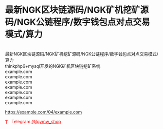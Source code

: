 # 最新NGK区块链源码/NGK矿机挖矿源码/NGK公链程序/数字钱包点对点交易模式/算力

<br>最新NGK区块链源码/NGK矿机挖矿源码/NGK公链程序/数字钱包点对点交易模式/算力<br>thinkphp6+mysql开发的NGK矿机区块链挖矿系统<br>example.com<br>example.com<br>example.com<br>example.com<br>example.com<br>example.com<br>example.com<br>

https://example.com/04/example.com


<p style="color: red;"><img src="https://cdn-icons-png.flaticon.com/512/2111/2111646.png" alt="Telegram Icon" style="width: 16px; vertical-align: middle; margin-right: 5px;">Telegram:<a href="https://t.me/tgymw_shop" style="color: red;">@tgymw_shop</a></p>
